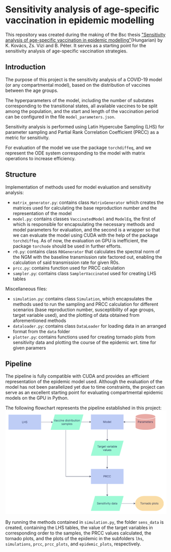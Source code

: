 # Sensitivity analysis of age-specific vaccination in epidemic modelling
This repository was created during the making of the Bsc thesis ["Sensitivity analysis of
age-specific vaccination in epidemic modelling"](https://drive.google.com/file/d/1ICZ_JTFdJ_zOCKJDFukfIcOrxkguWCFT/view?usp=sharing)(Hungarian) by K. Kovács, Zs. Vizi and B. Péter. It serves as a
starting point for the sensitivity analysis of age-specific vaccination strategies.

## Introduction
The purpose of this project is the sensitivity analysis of a COVID-19 model (or any compartmental model), based on
the distribution of vaccines between the age groups.

The hyperparameters of the model, including the number of substates corresponding to the transitional
states, all available vaccines to be split among the population, and the
start and length of the vaccination period can be configured in the file `model_parameters.json`.

Sensitivity analysis is performed using Latin Hypercube Sampling (LHS) for parameter sampling
and Partial Rank Correlation Coefficient (PRCC) as a metric for sensitivity.

For evaluation of the model we use the package `torchdiffeq`, and we represent the ODE system corresponding
to the model with matrix operations to increase efficiency.

## Structure
Implementation of methods used for model evaluation and sensitivity analysis:
- `matrix_generator.py`: contains class `MatrixGenerator` which creates the matrices used for calculating the base
reproduction number and the representation of the model
- `model.py`: contains classes `VaccinatedModel` and `ModelEq`, the first of which is responsible for encapsulating
the necessary methods and model parameters for evaluation, and the second is a wrapper so that we can evaluate 
the model using CUDA with the help of the package `torchdiffeq`. As of now, the evaluation on GPU is inefficient, 
the package `torchode` should be used in further efforts.
- `r0.py`: contains class `R0Generator` that calculates the spectral norm of the NGM with the baseline transmission 
rate factored out, enabling the calculation of said transmission rate for given R0s.
- `prcc.py`: contains function used for PRCC calculation
- `sampler.py`: contains class `SamplerVaccinated` used for creating LHS tables

Miscellaneous files:
- `simulation.py`: contains class `Simulation`, which encapsulates the methods used to run the sampling and PRCC
calculation for different scenarios (base reproduction number, susceptibility of age groups, target variable used), 
and the plotting of data obtained from aforementioned methods
- `dataloader.py`: contains class `DataLoader` for loading data in an arranged format from the `data` folder
- `plotter.py`: contains functions used for creating tornado plots from sensitivity data and plotting the course of the
epidemic wrt. time for given paramers

## Pipeline
The pipeline is fully compatible with CUDA and provides an efficient representation of the epidemic model used.
Although the evaluation of the model has not been parallelized yet due to time constraints, the project can
serve as an excellent starting point for evaluating compartmental epidemic models on the GPU in Python.

The following flowchart represents the pipeline established in this project: ![flowchart](/images/flowchart.jpg)

By running the methods contained in `simulation.py`, the folder `sens_data` is created, containing the LHS tables, 
the value of the target variables in corresponding order to the samples, the PRCC values calculated, the tornado 
plots, and the plots of the epidemic in the subfolders `lhs`, `simulations`, `prcc`, 
`prcc_plots`, and `epidemic_plots`, respectively.
